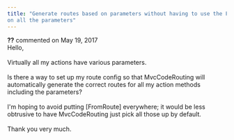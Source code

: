 ```yaml
---
title: "Generate routes based on parameters without having to use the FromRoute Attribute
on all the parameters"
---
```

<div id="post1496609" class="discussion-comment op">
   <div class="discussion-header"><b>??</b> commented on 
      <time datetime="2017-05-19T14:14:05.95-07:00" title="2017-05-19T14:14:05.95-07:00">May 19, 2017</time>
   </div>
   <div class="discussion-message">Hello, <br />
<br />
Virtually all my actions have various parameters.<br />
<br />
Is there a way to set up my route config so that MvcCodeRouting will automatically generate the correct routes for all my action methods including the parameters?<br />
<br />
I'm hoping to avoid putting [FromRoute] everywhere; it would be less obtrusive to have MvcCodeRouting just pick all those up by default.<br />
<br />
Thank you very much.<br />
</div>
</div>
